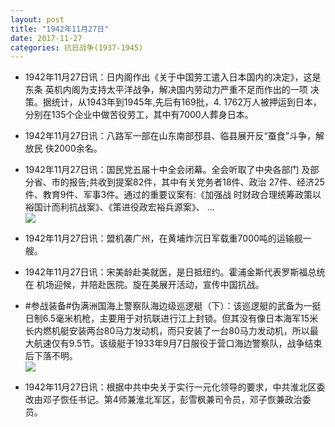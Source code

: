 ```yaml
---
layout: post
title: "1942年11月27日"
date: 2017-11-27
categories: 抗日战争(1937-1945)
---
```


<meta name="referrer" content="no-referrer" />

- 1942年11月27日讯：日内阁作出《关于中国劳工遣入日本国内的决定》，这是东条 英机内阁为支持太平洋战争，解决国内劳动力严重不足而作出的一项 决策。据统计，从1943年到1945年,先后有169批，4. 1762万人被押运到日本，分别在135个企业中做苦役劳工，其中有7000人葬身日本。 

- 1942年11月27日讯：八路军一部在山东南部邳县、临县展开反“蚕食”斗争，解放民 伕2000余名。 

- 1942年11月27日讯：国民党五届十中全会闭幕。全会听取了中央各部门 及部分省、市的报告;共收到提案82件，其中有关党务者18件、政治 27件、经济25件、教育9件、军事3件。通过的重要议案有:《加强战 时财政合理统筹政策以裕国计而利抗战案》、《策进役政宏裕兵源案》、  ... <br/><img src="https://wx4.sinaimg.cn/large/aca367d8ly1flww8p93t6j20c80kodgb.jpg" />

- 1942年11月27日讯：盟机袭广州，在黄埔炸沉日军载重7000吨的运输舰一艘。 

- 1942年11月27日讯：宋美龄赴美就医，是日抵纽约。霍浦金斯代表罗斯福总统在 机场迎候，并陪赴医院。旋在美展开活动，宣传中国抗战。 

- #参战装备#伪满洲国海上警察队海边级巡逻艇（下）：该巡逻艇的武备为一挺日制6.5毫米机枪，主要用于对抗联进行江上封锁。但其没有像日本海军15米长内燃机艇安装两台80马力发动机，而只安装了一台80马力发动机，所以最大航速仅有9.5节。该级艇于1933年9月7日服役于营口海边警察队，战争结束后下落不明。 <br/><img src="https://wx3.sinaimg.cn/large/aca367d8ly1flwewaqpzdj20b405idfz.jpg" />

- 1942年11月27日讯：根据中共中央关于实行一元化领导的要求，中共淮北区委改由邓子恢任书记。第4师兼淮北军区，彭雪枫兼司令员，邓子恢兼政治委员。 

